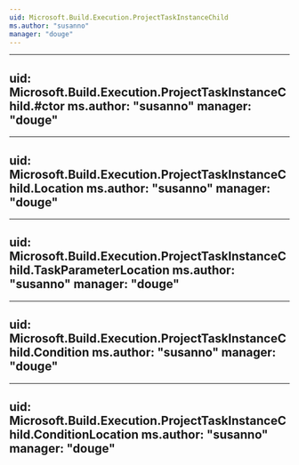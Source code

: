 ```yaml
---
uid: Microsoft.Build.Execution.ProjectTaskInstanceChild
ms.author: "susanno"
manager: "douge"
---
```


---
uid: Microsoft.Build.Execution.ProjectTaskInstanceChild.#ctor
ms.author: "susanno"
manager: "douge"
---

---
uid: Microsoft.Build.Execution.ProjectTaskInstanceChild.Location
ms.author: "susanno"
manager: "douge"
---

---
uid: Microsoft.Build.Execution.ProjectTaskInstanceChild.TaskParameterLocation
ms.author: "susanno"
manager: "douge"
---

---
uid: Microsoft.Build.Execution.ProjectTaskInstanceChild.Condition
ms.author: "susanno"
manager: "douge"
---

---
uid: Microsoft.Build.Execution.ProjectTaskInstanceChild.ConditionLocation
ms.author: "susanno"
manager: "douge"
---
